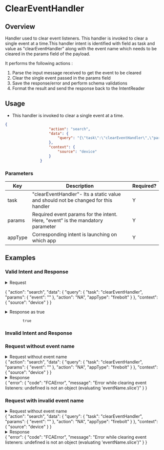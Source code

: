 # ClearEventHandler 

## Overview

Handler used to clear event listeners. This handler is invoked to clear a single event at a time.This handler intent is identified with field as task and value as "clearEventHandler" along with the event name which needs to be cleared in the params field of the payload.

It performs the following actions :
1. Parse the input message received to get the event to be cleared
2. Clear the single event passed in the params field 
3. Save the response/error and perform schema validations
4. Format the result and send the response back to the IntentReader

## Usage
* This handler is invoked to clear a single event at a time.

```json
{
                    "action": "search",
                    "data": {
                        "query": "{\"task\":\"clearEventHandler\",\"params\":{\"event\":\"<eventName>\"},\"action\":\"NA\",\"appType\":\"firebolt\"}"
                    },
                    "context": {
                        "source": "device"
                    }
                }
```

### Parameters

| Key                   | Description                                                                           | Required? |
|-----------------------|---------------------------------------------------------------------------------------|-----------|
| task                  | "clearEventHandler"- Its a static value and should not be changed for this handler    | Y         |
| params                | Required event params for the intent. Here, "event" is the mandatory parameter        | Y         |
| appType               | Corresponding intent is launching on which app                                        | Y         |


## Examples

### Valid Intent and Response

<details>
    <summary>Request</summary>
</details>

{
    "action": "search",
    "data": {
        "query": {
            "task": "clearEventHandler",
            "params": {
                "event": "<eventName>"
            },
            "action": "NA",
            "appType": "firebolt"
        }
    },
    "context": {
        "source": "device"
    }
}


<details>
    <summary>Response as true</summary>
</details>

            true


### Invalid Intent and Response
### Request without event name
<details>
    <summary>Request without event name </summary>
</details>
    {
        "action": "search",
            "data": {
                "query": {
                    "task": "clearEventHandler",
                    "params": {
                        "event": ""
                    },
                    "action": "NA",
                    "appType": "firebolt"
                }
            },
            "context": {
                "source": "device"
            }
    }
<details>
    <summary>Response</summary>
</details> 
    {
        "error": {
            "code": "FCAError",
            "message": "Error while clearing event listeners: undefined is not an object (evaluating 'eventName.slice')"
        }
    }

### Request with invalid event name
<details>
    <summary>Request without event name </summary>
</details>
    {
        "action": "search",
            "data": {
                "query": {
                    "task": "clearEventHandler",
                    "params": {
                        "event": "<Invalid eventName>"
                    },
                    "action": "NA",
                    "appType": "firebolt"
                }
            },
            "context": {
                "source": "device"
            }
    }

<details>
    <summary>Response</summary>
</details> 
    {
        "error": {
            "code": "FCAError",
            "message": "Error while clearing event listeners: undefined is not an object (evaluating 'eventName.slice')"
        }
    }
